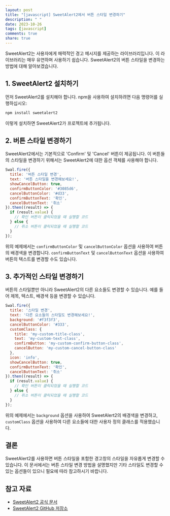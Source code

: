 ```yaml
---
layout: post
title: "[javascript] SweetAlert2에서 버튼 스타일 변경하기"
description: " "
date: 2023-10-26
tags: [javascript]
comments: true
share: true
---
```


SweetAlert2는 사용자에게 매력적인 경고 메시지를 제공하는 라이브러리입니다. 이 라이브러리는 매우 유연하며 사용하기 쉽습니다. SweetAlert2의 버튼 스타일을 변경하는 방법에 대해 알아보겠습니다.

## 1. SweetAlert2 설치하기

먼저 SweetAlert2를 설치해야 합니다. npm을 사용하여 설치하려면 다음 명령어를 실행하십시오:

```javascript
npm install sweetalert2
```

이렇게 설치하면 SweetAlert2가 프로젝트에 추가됩니다.

## 2. 버튼 스타일 변경하기

SweetAlert2에서는 기본적으로 'Confirm' 및 'Cancel' 버튼이 제공됩니다. 이 버튼들의 스타일을 변경하기 위해서는 SweetAlert2에 대한 옵션 객체를 사용해야 합니다.

```javascript
Swal.fire({
  title: '버튼 스타일 변경',
  text: '버튼 스타일을 변경해보세요!',
  showCancelButton: true,
  confirmButtonColor: '#3085d6',
  cancelButtonColor: '#d33',
  confirmButtonText: '확인',
  cancelButtonText: '취소'
}).then((result) => {
  if (result.value) {
    // 확인 버튼이 클릭되었을 때 실행할 코드
  } else {
    // 취소 버튼이 클릭되었을 때 실행할 코드
  }
});
```

위의 예제에서는 `confirmButtonColor` 및 `cancelButtonColor` 옵션을 사용하여 버튼의 배경색을 변경합니다. `confirmButtonText` 및 `cancelButtonText` 옵션을 사용하여 버튼의 텍스트를 변경할 수도 있습니다.

## 3. 추가적인 스타일 변경하기

버튼의 스타일뿐만 아니라 SweetAlert2의 다른 요소들도 변경할 수 있습니다. 예를 들어 제목, 텍스트, 배경색 등을 변경할 수 있습니다.

```javascript
Swal.fire({
  title: '스타일 변경',
  text: '다른 요소들의 스타일도 변경해보세요!',
  background: '#f3f3f3',
  cancelButtonColor: '#333',
  customClass: {
    title: 'my-custom-title-class',
    text: 'my-custom-text-class',
    confirmButton: 'my-custom-confirm-button-class',
    cancelButton: 'my-custom-cancel-button-class'
  },
  icon: 'info',
  showCancelButton: true,
  confirmButtonText: '확인',
  cancelButtonText: '취소'
}).then((result) => {
  if (result.value) {
    // 확인 버튼이 클릭되었을 때 실행할 코드
  } else {
    // 취소 버튼이 클릭되었을 때 실행할 코드
  }
});
```

위의 예제에서는 `background` 옵션을 사용하여 SweetAlert2의 배경색을 변경하고, `customClass` 옵션을 사용하여 다른 요소들에 대한 사용자 정의 클래스를 적용했습니다.

## 결론

SweetAlert2를 사용하면 버튼 스타일을 포함한 경고창의 스타일을 자유롭게 변경할 수 있습니다. 이 문서에서는 버튼 스타일 변경 방법을 설명했지만 기타 스타일도 변경할 수 있는 옵션들이 있으니 필요에 따라 참고하시기 바랍니다.

## 참고 자료

- [SweetAlert2 공식 문서](https://sweetalert2.github.io/)
- [SweetAlert2 GitHub 저장소](https://github.com/sweetalert2/sweetalert2)